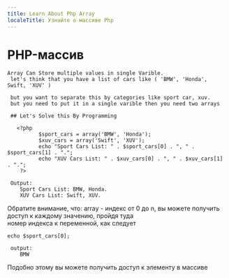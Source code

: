 ```yaml
---
title: Learn About Php Array
localeTitle: Узнайте о массиве Php
---
```

# PHP-массив
```
Array Can Store multiple values in single Varible. 
 let's think that you have a list of cars like ( 'BMW', 'Honda', Swift, 'XUV' ) 
 
 but you want to separate this by categories like sport car, xuv. 
 but you need to put it in a single varible then you need two arrays 
 
 ## Let's Solve this By Programming 
 
   <?php 
          $sport_cars = array('BMW', 'Honda'); 
          $xuv_cars = array('Swift', 'XUV'); 
          echo "Sport Cars List: " . $sport_cars[0] . ", " . $sport_cars[1] . "."; 
          echo "XUV Cars List: " . $xuv_cars[0] . ", " . $xuv_cars[1] . "."; 
    ?> 
 
 Output: 
    Sport Cars List: BMW, Honda. 
    XUV Cars List: Swift, XUV. 
```

Обратите внимание, что: array - индекс от 0 до n, вы можете получить доступ к каждому значению, пройдя туда  
номер индекса к переменной, как следует
```
echo $sport_cars[0]; 
 
 output: 
    BMW 
```

Подобно этому вы можете получить доступ к элементу в массиве